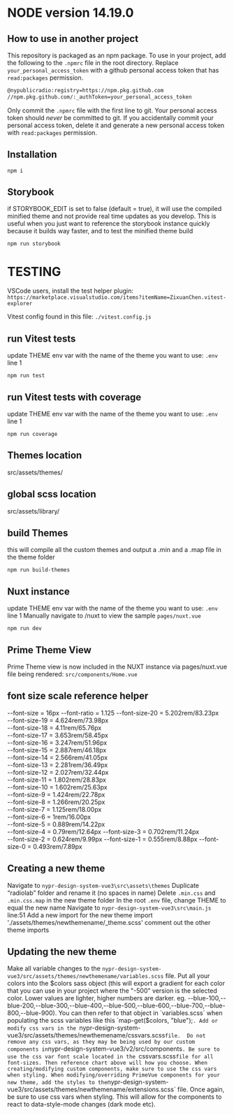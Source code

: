 # NODE version 14.19.0 

## How to use in another project

This repository is packaged as an npm package. To use in your project, add the following to the `.npmrc` file in the root directory. Replace `your_personal_access_token` with a github personal access token that has `read:packages` permission.

```bash
@nypublicradio:registry=https://npm.pkg.github.com
//npm.pkg.github.com/:_authToken=your_personal_access_token
```
Only commit the `.npmrc` file with the first line to git. Your personal access token should *never* be committed to git. If you accidentally commit your personal access token, delete it and generate a new personal access token with `read:packages` permission. 

## Installation
```
npm i
```

## Storybook
if STORYBOOK_EDIT is set to false (default = true), it will use the compiled minified theme and not provide real time updates as you develop. This is useful when you just want to reference the storybook instance quickly because it builds way faster, and to test the minified theme build
```
npm run storybook
```

# TESTING 
VSCode users, install the test helper plugin: `https://marketplace.visualstudio.com/items?itemName=ZixuanChen.vitest-explorer`

Vitest config found in this file: `./vitest.config.js`
## run Vitest tests
update THEME env var with the name of the theme you want to use: `.env` line 1
```
npm run test
```

## run Vitest tests with coverage
update THEME env var with the name of the theme you want to use: `.env` line 1
```
npm run coverage
```

## Themes location
src/assets/themes/

## global scss location
src/assets/library/

## build Themes
this will compile all the custom themes and output a .min and a .map file in the theme folder 
```
npm run build-themes
```

## Nuxt instance
update THEME env var with the name of the theme you want to use: `.env` line 1
Manually navigate to /nuxt to view the sample `pages/nuxt.vue`
```
npm run dev
```

## Prime Theme View
Prime Theme view is now included in the NUXT instance via pages/nuxt.vue
file being rendered: `src/components/Home.vue`


## font size scale reference helper
--font-size = 16px
--font-ratio = 1.125
--font-size-20 = 5.202rem/83.23px	
--font-size-19 = 4.624rem/73.98px	
--font-size-18 = 4.11rem/65.76px	    
--font-size-17 = 3.653rem/58.45px	
--font-size-16 = 3.247rem/51.96px	
--font-size-15 = 2.887rem/46.18px	
--font-size-14 = 2.566rem/41.05px	
--font-size-13 = 2.281rem/36.49px	
--font-size-12 = 2.027rem/32.44px	
--font-size-11 = 1.802rem/28.83px	
--font-size-10 = 1.602rem/25.63px	
--font-size-9 = 1.424rem/22.78px	
--font-size-8 = 1.266rem/20.25px	
--font-size-7 = 1.125rem/18.00px	
--font-size-6 = 1rem/16.00px	
--font-size-5 = 0.889rem/14.22px	
--font-size-4 = 0.79rem/12.64px	
--font-size-3 = 0.702rem/11.24px	
--font-size-2 = 0.624rem/9.99px	
--font-size-1 = 0.555rem/8.88px	
--font-size-0 = 0.493rem/7.89px	


## Creating a new theme
Navigate to `nypr-design-system-vue3\src\assets\themes`
Duplicate “radiolab” folder and rename it (no spaces in name)
Delete `.min.css` and `.min.css.map` in the new theme folder
In the root `.env` file, change THEME to equal the new name
Navigate to `nypr-design-system-vue3\src\main.js`  line:51
Add a new import for the new theme
import './assets/themes/newthemename/_theme.scss'
comment out the other theme imports

## Updating the new theme
Make all variable changes to the `nypr-design-system-vue3/src/assets/themes/newthemename/variables.scss` file.
Put all your colors into the $colors sass object (this will export a gradient for each color that you can use in your project where the "-500" version is the selected color. Lower values are lighter, higher numbers are darker. eg. --blue-100,--blue-200,--blue-300,--blue-400,--blue-500,--blue-600,--blue-700,--blue-800,--blue-900).
You can then refer to that object in `variables.scss` when populating the scss variables like this `map-get($colors, "blue");`.
Add or modify css vars in the `nypr-design-system-vue3/src/assets/themes/newthemename/cssvars.scss` file. 
Do not remove any css vars, as they may be being used by our custom components in `nypr-design-system-vue3/v2/src/components`.
Be sure to use the css var font scale located in the `cssvars.scss` file for all font-sizes. Then reference chart above will how you choose.
When creating/modifying custom components, make sure to use the css vars when styling.
When modifying/overriding PrimeVue components for your new theme, add the styles to the `nypr-design-system-vue3/src/assets/themes/newthemename/extensions.scss` file. Once again, be sure to use css vars when styling. This will allow for the components to react to data-style-mode changes (dark mode etc).
